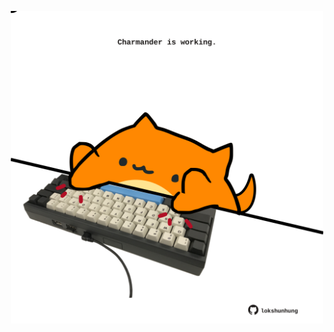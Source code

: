 <!-- built at 28/11/2024, 15:00:55 UTC -->
<p align="center">
  <img width="500" height="500" src="./ReadmeImage.svg">
</p>
